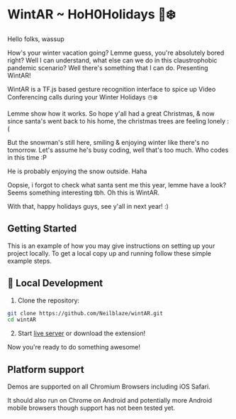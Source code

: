 # WintAR ~ HoH0Holidays 🎅❄️


Hello folks, wassup

How's your winter vacation going? Lemme guess, you're absolutely bored right? Well I can understand, what else can we do in this claustrophobic pandemic scenario? Well there's something that I can do. Presenting WintAR!

WintAR is a TF.js based gesture recognition interface to spice up Video Conferencing calls during your Winter Holidays ☃️❄️

Lemme show how it works. So hope y'all had a great Christmas, & now since santa's went back to his home, the christmas trees are feeling lonely :(

But the snowman's still here, smiling & enjoying winter like there's no tomorrow. Let's assume he's busy coding, well that's too much. Who codes in this time :P

He is probably enjoying the snow outside. Haha

Oopsie, i forgot to check what santa sent me this year, lemme have a look? Seems something interesting tbh. Oh this is WintAR.

With that, happy holidays guys, see y'all in next year! :)


<!-- GETTING STARTED -->
## Getting Started

This is an example of how you may give instructions on setting up your project locally.
To get a local copy up and running follow these simple example steps.

<!-- LOCAL DEVELOPMENT -->
## :rocket: Local Development

1. Clone the repository:

```bash
git clone https://github.com/Neilblaze/wintAR.git
cd wintAR
```

2. Start [live server](https://stackoverflow.com/questions/43807041/live-reload-refresh-solution-for-html-css-in-2017) or download the extension!

Now you're ready to do something awesome!

## Platform support

Demos are supported on all Chromium Browsers including iOS Safari.

It should also run on Chrome on Android and potentially more Android mobile browsers though support has not been tested yet.

